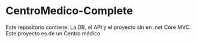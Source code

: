 # CentroMedico-Complete
Este repositorio contiene: La DB, el API y el proyecto sln en .net Core MVC. Este proyecto es de un Centro médico
